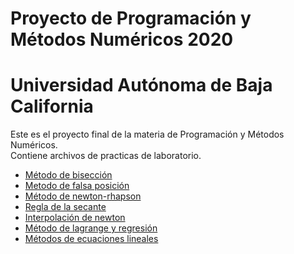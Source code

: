 # Proyecto de Programación y Métodos Numéricos 2020
# Universidad Autónoma de Baja California 

Este es el proyecto final de la materia de Programación y Métodos Numéricos.  
Contiene archivos de practicas de laboratorio.

* [Método de bisección](https://vivianavm01.github.io/Proyecto_PyMN_2020/)
* [Metodo de falsa posición](https://vivianavm01.github.io/Proyecto_PyMN_2020/)
* [Método de newton-rhapson](https://vivianavm01.github.io/Proyecto_PyMN_2020/)
* [Regla de la secante](https://vivianavm01.github.io/Proyecto_PyMN_2020/)
* [Interpolación de newton](https://vivianavm01.github.io/Proyecto_PyMN_2020/)
* [Método de lagrange y regresión](https://vivianavm01.github.io/Proyecto_PyMN_2020/)
* [Métodos de ecuaciones lineales](https://vivianavm01.github.io/Proyecto_PyMN_2020/)
